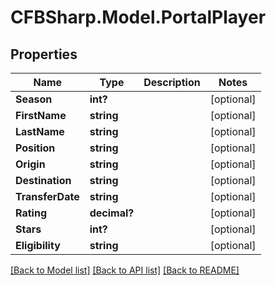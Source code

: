 # CFBSharp.Model.PortalPlayer
## Properties

Name | Type | Description | Notes
------------ | ------------- | ------------- | -------------
**Season** | **int?** |  | [optional] 
**FirstName** | **string** |  | [optional] 
**LastName** | **string** |  | [optional] 
**Position** | **string** |  | [optional] 
**Origin** | **string** |  | [optional] 
**Destination** | **string** |  | [optional] 
**TransferDate** | **string** |  | [optional] 
**Rating** | **decimal?** |  | [optional] 
**Stars** | **int?** |  | [optional] 
**Eligibility** | **string** |  | [optional] 

[[Back to Model list]](../README.md#documentation-for-models) [[Back to API list]](../README.md#documentation-for-api-endpoints) [[Back to README]](../README.md)

